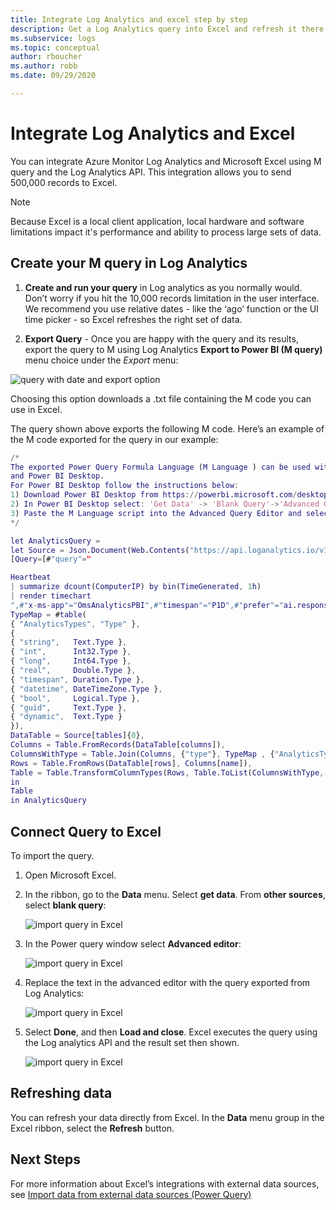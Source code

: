 ```yaml
---
title: Integrate Log Analytics and excel step by step
description: Get a Log Analytics query into Excel and refresh it there. 
ms.subservice: logs
ms.topic: conceptual
author: rboucher
ms.author: robb
ms.date: 09/29/2020

---
```


# Integrate Log Analytics and Excel

You can integrate Azure Monitor Log Analytics and Microsoft Excel using M query and the Log Analytics API.  This integration allows you to send 500,000 records to Excel.

> [!NOTE]
> Because Excel is a local client application, local hardware and software limitations impact it's performance and ability to process large sets of data.

## Create your M query in Log Analytics 

1. **Create and run your query** in Log analytics as you normally would. Don’t worry if you hit the 10,000 records limitation in the user interface.  We recommend you use relative dates - like the ‘ago’ function or the UI time picker - so Excel refreshes the right set of data.
  
2. **Export Query** - Once you are happy with the query and its results, export the query to M using Log Analytics **Export to Power BI (M query)** menu choice under the *Export* menu:

![query with date and export option](media/log-excel/export-query.png)

Choosing this option downloads a .txt file containing the M code you can use in Excel.

The query shown above exports the following M code. Here’s an example of the M code exported for the query in our example:

```m
/*
The exported Power Query Formula Language (M Language ) can be used with Power Query in Excel
and Power BI Desktop.
For Power BI Desktop follow the instructions below: 
1) Download Power BI Desktop from https://powerbi.microsoft.com/desktop/
2) In Power BI Desktop select: 'Get Data' -> 'Blank Query'->'Advanced Query Editor'
3) Paste the M Language script into the Advanced Query Editor and select 'Done'
*/

let AnalyticsQuery =
let Source = Json.Document(Web.Contents("https://api.loganalytics.io/v1/workspaces/ddcfc599-cae0-48ee-9026-fffffffffffff/query", 
[Query=[#"query"="

Heartbeat 
| summarize dcount(ComputerIP) by bin(TimeGenerated, 1h)    
| render timechart
",#"x-ms-app"="OmsAnalyticsPBI",#"timespan"="P1D",#"prefer"="ai.response-thinning=true"],Timeout=#duration(0,0,4,0)])),
TypeMap = #table(
{ "AnalyticsTypes", "Type" }, 
{ 
{ "string",   Text.Type },
{ "int",      Int32.Type },
{ "long",     Int64.Type },
{ "real",     Double.Type },
{ "timespan", Duration.Type },
{ "datetime", DateTimeZone.Type },
{ "bool",     Logical.Type },
{ "guid",     Text.Type },
{ "dynamic",  Text.Type }
}),
DataTable = Source[tables]{0},
Columns = Table.FromRecords(DataTable[columns]),
ColumnsWithType = Table.Join(Columns, {"type"}, TypeMap , {"AnalyticsTypes"}),
Rows = Table.FromRows(DataTable[rows], Columns[name]), 
Table = Table.TransformColumnTypes(Rows, Table.ToList(ColumnsWithType, (c) => { c{0}, c{3}}))
in
Table
in AnalyticsQuery
```

## Connect Query to Excel 

To import the query. 

1. Open Microsoft Excel. 
1. In the ribbon, go to the **Data** menu. Select **get data**. From **other sources**, select **blank query**:
 
   ![import query in Excel](media/log-excel/excel-import-blank-query.png)

1. In the Power query window select **Advanced editor**:

   ![import query in Excel](media/log-excel/advanced-editor.png)
 
1. Replace the text in the advanced editor with the query exported from Log Analytics:

   ![import query in Excel](media/log-excel/advanced-editor-2.png)
 
1. Select **Done**, and then **Load and close**. Excel executes the query using the Log analytics API and the result set then shown.
 
   ![import query in Excel](media/log-excel/excel-query-result.png)

##	Refreshing  data

You can refresh your data directly from Excel. In the **Data** menu group in the Excel ribbon, select the **Refresh** button.
 
## Next Steps

For more information about Excel’s integrations with external data sources, see [Import data from external data sources (Power Query)](https://support.office.com/en-us/article/import-data-from-external-data-sources-power-query-be4330b3-5356-486c-a168-b68e9e616f5a)